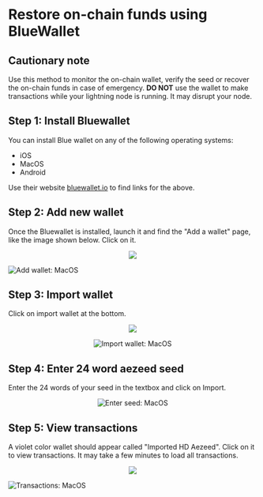# Restore on-chain funds using BlueWallet

<div class="danger">

## Cautionary note

Use this method to monitor the on-chain wallet, verify the seed or recover the on-chain funds in case of emergency. **DO NOT** use the wallet to make transactions while your lightning node is running. It may disrupt your node.

</div>

## Step 1: Install Bluewallet

You can install Blue wallet on any of the following operating systems:
- iOS
- MacOS
- Android

Use their website [bluewallet.io](https://bluewallet.io/) to find links for the above.

## Step 2: Add new wallet

Once the Bluewallet is installed, launch it and find the "Add a wallet" page, like the image shown below. Click on it.

<center>
  <figure>
    <img src="/images/bluewallet/android-1.png" class="app_screenshot">
  </figure>
</center>

![Add wallet: MacOS](/images/bluewallet/macos-1.png)

## Step 3: Import wallet

Click on import wallet at the bottom.

<center>
  <figure>
    <img src="/images/bluewallet/android-2.png" class="app_screenshot">
  </figure>
</center>

<center>

![Import wallet: MacOS](/images/bluewallet/macos-2.png)

</center>

## Step 4: Enter 24 word aezeed seed

Enter the 24 words of your seed in the textbox and click on Import.

<center>

![Enter seed: MacOS](/images/bluewallet/macos-3.png)

</center>

## Step 5: View transactions

A violet color wallet should appear called "Imported HD Aezeed". Click on it to view transactions. It may take a few minutes to load all transactions.

<center>
  <figure>
    <img src="/images/bluewallet/android-3.png" class="app_screenshot">
  </figure>
</center>

![Transactions: MacOS](/images/bluewallet/macos-4.png)